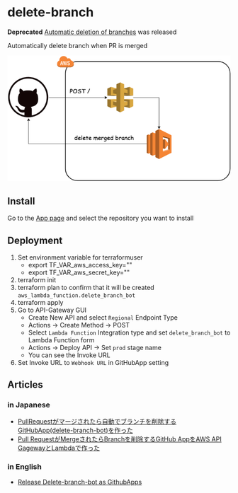 # delete-branch

**Deprecated** [Automatic deletion of branches](https://help.github.com/en/articles/managing-the-automatic-deletion-of-branches) was released

Automatically delete branch when PR is merged

![delete-branch](./delete-branch.png)

## Install
Go to the [App page](https://github.com/apps/delete-branch-bot) and select the repository you want to install

## Deployment

1. Set environment variable for terraformuser
    - export TF_VAR_aws_access_key="<your access key>"
    - export TF_VAR_aws_secret_key="<your access secret>"
1. terraform init
1. terraform plan to confirm that it will be created `aws_lambda_function.delete_branch_bot`
1. terraform apply
1. Go to API-Gateway GUI
    - Create New API and select `Regional` Endpoint Type
    - Actions -> Create Method -> POST
    - Select `Lambda Function` Integration type and set `delete_branch_bot` to Lambda Function form
    - Actions -> Deploy API -> Set `prod` stage name
    - You can see the Invoke URL
1. Set Invoke URL to `Webhook URL` in GitHubApp setting

## Articles
### in Japanese
- [PullRequestがマージされたら自動でブランチを削除するGitHubApp(delete-branch-bot)を作った](https://qiita.com/kamontia/items/af2bde70db740969c9b5)
- [Pull RequestがMergeされたらBranchを削除するGitHub AppをAWS API GagewayとLambdaで作った](http://blog.chaspy.me/entry/2018/10/02/120000)

### in English
- [Release Delete-branch-bot as GithubApps](https://dev.to/kamontia/release-delete-branch-bot-as-githubapps-5g8)
